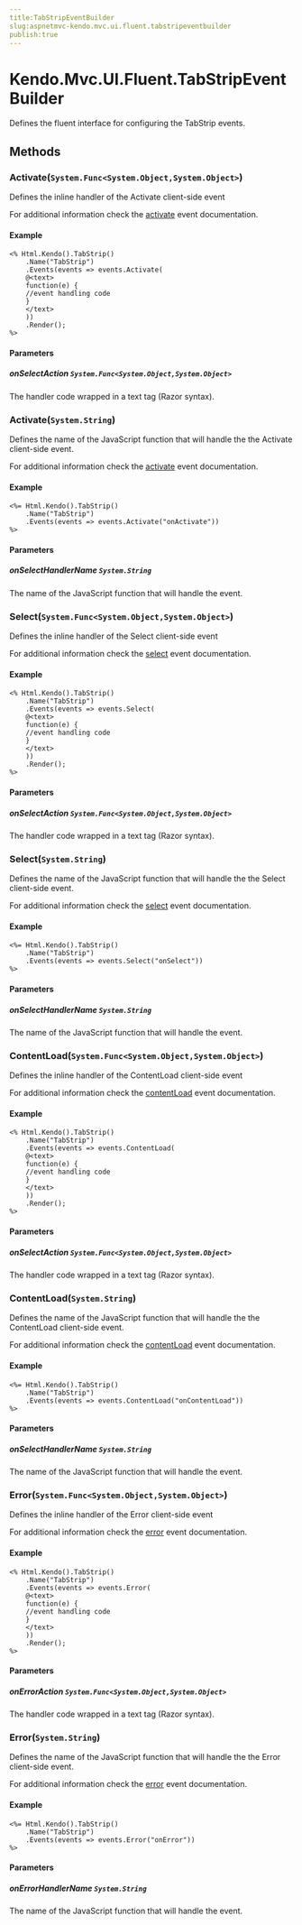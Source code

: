 ```yaml
---
title:TabStripEventBuilder
slug:aspnetmvc-kendo.mvc.ui.fluent.tabstripeventbuilder
publish:true
---
```


# Kendo.Mvc.UI.Fluent.TabStripEventBuilder
Defines the fluent interface for configuring the TabStrip events.



## Methods

### Activate(`System.Func<System.Object,System.Object>`)
Defines the inline handler of the Activate client-side event

For additional information check the [activate](/api/web/tabstrip#events-activate) event documentation.


#### Example

    <% Html.Kendo().TabStrip()
        .Name("TabStrip")
        .Events(events => events.Activate(
        @<text>
        function(e) {
        //event handling code
        }
        </text>
        ))
        .Render();
    %>
        


#### Parameters

##### onSelectAction `System.Func<System.Object,System.Object>`
The handler code wrapped in a text tag (Razor syntax).




### Activate(`System.String`)
Defines the name of the JavaScript function that will handle the the Activate client-side event.

For additional information check the [activate](/api/web/tabstrip#events-activate) event documentation.


#### Example

    <%= Html.Kendo().TabStrip()
        .Name("TabStrip")
        .Events(events => events.Activate("onActivate"))
    %>
        


#### Parameters

##### onSelectHandlerName `System.String`
The name of the JavaScript function that will handle the event.




### Select(`System.Func<System.Object,System.Object>`)
Defines the inline handler of the Select client-side event

For additional information check the [select](/api/web/tabstrip#events-select) event documentation.


#### Example

    <% Html.Kendo().TabStrip()
        .Name("TabStrip")
        .Events(events => events.Select(
        @<text>
        function(e) {
        //event handling code
        }
        </text>
        ))
        .Render();
    %>
        


#### Parameters

##### onSelectAction `System.Func<System.Object,System.Object>`
The handler code wrapped in a text tag (Razor syntax).




### Select(`System.String`)
Defines the name of the JavaScript function that will handle the the Select client-side event.

For additional information check the [select](/api/web/tabstrip#events-select) event documentation.


#### Example

    <%= Html.Kendo().TabStrip()
        .Name("TabStrip")
        .Events(events => events.Select("onSelect"))
    %>
        


#### Parameters

##### onSelectHandlerName `System.String`
The name of the JavaScript function that will handle the event.




### ContentLoad(`System.Func<System.Object,System.Object>`)
Defines the inline handler of the ContentLoad client-side event

For additional information check the [contentLoad](/api/web/tabstrip#events-contentLoad) event documentation.


#### Example

    <% Html.Kendo().TabStrip()
        .Name("TabStrip")
        .Events(events => events.ContentLoad(
        @<text>
        function(e) {
        //event handling code
        }
        </text>
        ))
        .Render();
    %>
        


#### Parameters

##### onSelectAction `System.Func<System.Object,System.Object>`
The handler code wrapped in a text tag (Razor syntax).




### ContentLoad(`System.String`)
Defines the name of the JavaScript function that will handle the the ContentLoad client-side event.

For additional information check the [contentLoad](/api/web/tabstrip#events-contentLoad) event documentation.


#### Example

    <%= Html.Kendo().TabStrip()
        .Name("TabStrip")
        .Events(events => events.ContentLoad("onContentLoad"))
    %>
        


#### Parameters

##### onSelectHandlerName `System.String`
The name of the JavaScript function that will handle the event.




### Error(`System.Func<System.Object,System.Object>`)
Defines the inline handler of the Error client-side event

For additional information check the [error](/api/web/tabstrip#events-error) event documentation.


#### Example

    <% Html.Kendo().TabStrip()
        .Name("TabStrip")
        .Events(events => events.Error(
        @<text>
        function(e) {
        //event handling code
        }
        </text>
        ))
        .Render();
    %>
        


#### Parameters

##### onErrorAction `System.Func<System.Object,System.Object>`
The handler code wrapped in a text tag (Razor syntax).




### Error(`System.String`)
Defines the name of the JavaScript function that will handle the the Error client-side event.

For additional information check the [error](/api/web/tabstrip#events-error) event documentation.


#### Example

    <%= Html.Kendo().TabStrip()
        .Name("TabStrip")
        .Events(events => events.Error("onError"))
    %>
        


#### Parameters

##### onErrorHandlerName `System.String`
The name of the JavaScript function that will handle the event.





